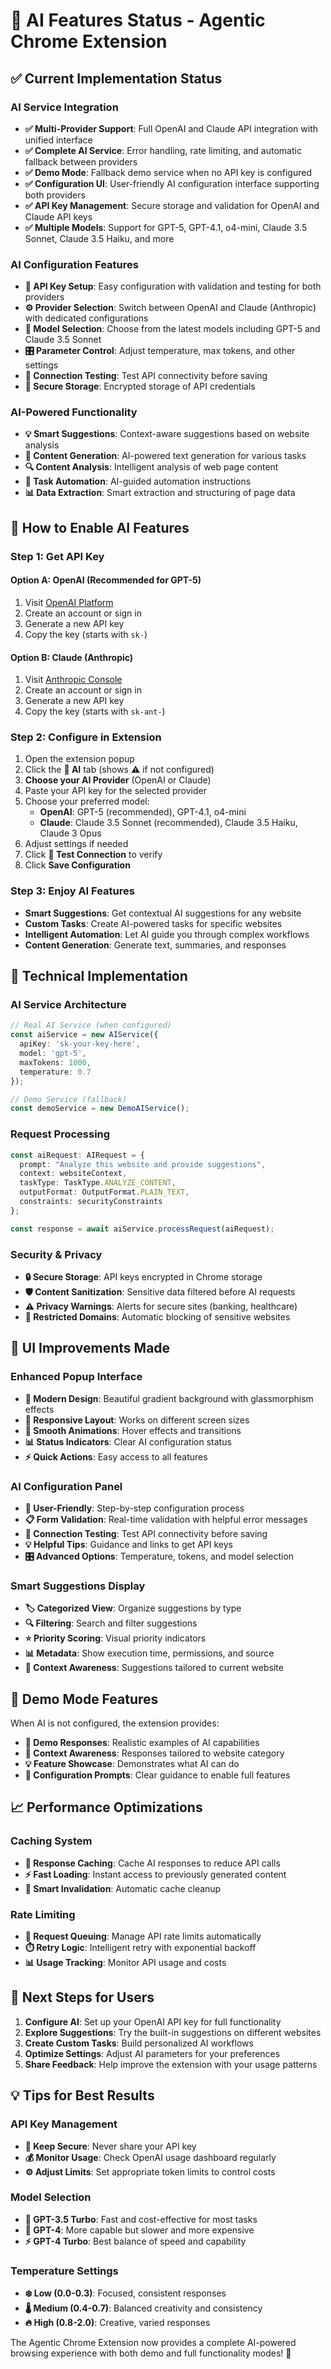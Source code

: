 # 🤖 AI Features Status - Agentic Chrome Extension

## ✅ Current Implementation Status

### AI Service Integration
- **✅ Multi-Provider Support**: Full OpenAI and Claude API integration with unified interface
- **✅ Complete AI Service**: Error handling, rate limiting, and automatic fallback between providers
- **✅ Demo Mode**: Fallback demo service when no API key is configured
- **✅ Configuration UI**: User-friendly AI configuration interface supporting both providers
- **✅ API Key Management**: Secure storage and validation for OpenAI and Claude API keys
- **✅ Multiple Models**: Support for GPT-5, GPT-4.1, o4-mini, Claude 3.5 Sonnet, Claude 3.5 Haiku, and more

### AI Configuration Features
- **🔧 API Key Setup**: Easy configuration with validation and testing for both providers
- **⚙️ Provider Selection**: Switch between OpenAI and Claude (Anthropic) with dedicated configurations
- **🎯 Model Selection**: Choose from the latest models including GPT-5 and Claude 3.5 Sonnet
- **🎛️ Parameter Control**: Adjust temperature, max tokens, and other settings
- **🧪 Connection Testing**: Test API connectivity before saving
- **💾 Secure Storage**: Encrypted storage of API credentials

### AI-Powered Functionality
- **💡 Smart Suggestions**: Context-aware suggestions based on website analysis
- **📝 Content Generation**: AI-powered text generation for various tasks
- **🔍 Content Analysis**: Intelligent analysis of web page content
- **🤖 Task Automation**: AI-guided automation instructions
- **📊 Data Extraction**: Smart extraction and structuring of page data

## 🎯 How to Enable AI Features

### Step 1: Get API Key

#### Option A: OpenAI (Recommended for GPT-5)
1. Visit [OpenAI Platform](https://platform.openai.com/api-keys)
2. Create an account or sign in
3. Generate a new API key
4. Copy the key (starts with `sk-`)

#### Option B: Claude (Anthropic)
1. Visit [Anthropic Console](https://console.anthropic.com/)
2. Create an account or sign in
3. Generate a new API key
4. Copy the key (starts with `sk-ant-`)

### Step 2: Configure in Extension
1. Open the extension popup
2. Click the **🤖 AI** tab (shows ⚠️ if not configured)
3. **Choose your AI Provider** (OpenAI or Claude)
4. Paste your API key for the selected provider
5. Choose your preferred model:
   - **OpenAI**: GPT-5 (recommended), GPT-4.1, o4-mini
   - **Claude**: Claude 3.5 Sonnet (recommended), Claude 3.5 Haiku, Claude 3 Opus
6. Adjust settings if needed
7. Click **🧪 Test Connection** to verify
8. Click **Save Configuration**

### Step 3: Enjoy AI Features
- **Smart Suggestions**: Get contextual AI suggestions for any website
- **Custom Tasks**: Create AI-powered tasks for specific websites
- **Intelligent Automation**: Let AI guide you through complex workflows
- **Content Generation**: Generate text, summaries, and responses

## 🔧 Technical Implementation

### AI Service Architecture
```typescript
// Real AI Service (when configured)
const aiService = new AIService({
  apiKey: 'sk-your-key-here',
  model: 'gpt-5',
  maxTokens: 1000,
  temperature: 0.7
});

// Demo Service (fallback)
const demoService = new DemoAIService();
```

### Request Processing
```typescript
const aiRequest: AIRequest = {
  prompt: "Analyze this website and provide suggestions",
  context: websiteContext,
  taskType: TaskType.ANALYZE_CONTENT,
  outputFormat: OutputFormat.PLAIN_TEXT,
  constraints: securityConstraints
};

const response = await aiService.processRequest(aiRequest);
```

### Security & Privacy
- **🔒 Secure Storage**: API keys encrypted in Chrome storage
- **🛡️ Content Sanitization**: Sensitive data filtered before AI requests
- **⚠️ Privacy Warnings**: Alerts for secure sites (banking, healthcare)
- **🚫 Restricted Domains**: Automatic blocking of sensitive websites

## 🎨 UI Improvements Made

### Enhanced Popup Interface
- **🎨 Modern Design**: Beautiful gradient background with glassmorphism effects
- **📱 Responsive Layout**: Works on different screen sizes
- **🔄 Smooth Animations**: Hover effects and transitions
- **📊 Status Indicators**: Clear AI configuration status
- **⚡ Quick Actions**: Easy access to all features

### AI Configuration Panel
- **🎯 User-Friendly**: Step-by-step configuration process
- **📋 Form Validation**: Real-time validation with helpful error messages
- **🧪 Connection Testing**: Test API connectivity before saving
- **💡 Helpful Tips**: Guidance and links to get API keys
- **🎛️ Advanced Options**: Temperature, tokens, and model selection

### Smart Suggestions Display
- **🏷️ Categorized View**: Organize suggestions by type
- **🔍 Filtering**: Search and filter suggestions
- **⭐ Priority Scoring**: Visual priority indicators
- **📊 Metadata**: Show execution time, permissions, and source
- **🎯 Context Awareness**: Suggestions tailored to current website

## 🚀 Demo Mode Features

When AI is not configured, the extension provides:
- **📝 Demo Responses**: Realistic examples of AI capabilities
- **🎯 Context Awareness**: Responses tailored to website category
- **💡 Feature Showcase**: Demonstrates what AI can do
- **🔧 Configuration Prompts**: Clear guidance to enable full features

## 📈 Performance Optimizations

### Caching System
- **💾 Response Caching**: Cache AI responses to reduce API calls
- **⚡ Fast Loading**: Instant access to previously generated content
- **🔄 Smart Invalidation**: Automatic cache cleanup

### Rate Limiting
- **🚦 Request Queuing**: Manage API rate limits automatically
- **⏱️ Retry Logic**: Intelligent retry with exponential backoff
- **📊 Usage Tracking**: Monitor API usage and costs

## 🎯 Next Steps for Users

1. **Configure AI**: Set up your OpenAI API key for full functionality
2. **Explore Suggestions**: Try the built-in suggestions on different websites
3. **Create Custom Tasks**: Build personalized AI workflows
4. **Optimize Settings**: Adjust AI parameters for your preferences
5. **Share Feedback**: Help improve the extension with your usage patterns

## 💡 Tips for Best Results

### API Key Management
- **🔑 Keep Secure**: Never share your API key
- **💰 Monitor Usage**: Check OpenAI usage dashboard regularly
- **⚙️ Adjust Limits**: Set appropriate token limits to control costs

### Model Selection
- **🚀 GPT-3.5 Turbo**: Fast and cost-effective for most tasks
- **🧠 GPT-4**: More capable but slower and more expensive
- **⚡ GPT-4 Turbo**: Best balance of speed and capability

### Temperature Settings
- **❄️ Low (0.0-0.3)**: Focused, consistent responses
- **🌡️ Medium (0.4-0.7)**: Balanced creativity and consistency
- **🔥 High (0.8-2.0)**: Creative, varied responses

The Agentic Chrome Extension now provides a complete AI-powered browsing experience with both demo and full functionality modes! 🎉